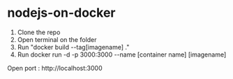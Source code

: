 # nodejs-on-docker

1. Clone the repo 
2. Open terminal on the folder 
3. Run "docker build --tag[imagename] ."
4. Run docker run -d -p 3000:3000 --name [container name] [imagename]

Open port : http://localhost:3000

